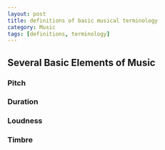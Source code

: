 ```yaml
---
layout: post
title: definitions of basic musical terminology
category: Music
tags: [definitions, terminology]
---
```


## Several Basic Elements of Music

### Pitch

### Duration

### Loudness

### Timbre






